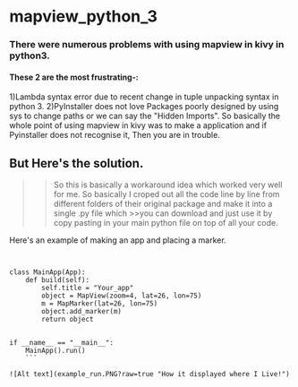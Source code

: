 # mapview_python_3
### There were numerous problems with using mapview in kivy in python3.
#### These 2 are the most frustrating-:
1)Lambda syntax error due to recent change in tuple unpacking syntax in python 3.
2)PyInstaller does not love Packages poorly designed by using sys to change paths or we can say the "Hidden Imports".
So basically the whole point of using mapview in kivy was to make a application and if Pyinstaller does not recognise it, Then you are in trouble.
## But Here's the solution.
>>So this is basically a workaround idea which worked very well for me.
>>So basically I croped out all the code line by line from different folders of their original package and make it into a single .py file which >>you can download and just use it by copy pasting in your main python file on top of all your code.

Here's an example of making an app and placing a marker.
```from kivy.app import App


class MainApp(App):
    def build(self):
        self.title = "Your_app"
        object = MapView(zoom=4, lat=26, lon=75)
        m = MapMarker(lat=26, lon=75)
        object.add_marker(m)
        return object


if __name__ == "__main__":
    MainApp().run()
    ```

![Alt text](example_run.PNG?raw=true "How it displayed where I Live!")


